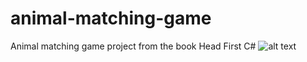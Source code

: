 # animal-matching-game
Animal matching game project from the book Head First C#
![alt text](https://github.com/sarahrosehassan/animal-matching-game/issues/1#issue-1066697571)
